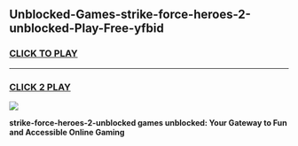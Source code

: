
## Unblocked-Games-strike-force-heroes-2-unblocked-Play-Free-yfbid
<h3>
<a href="https://premium76.site?title=strike-force-heroes-2-unblocked&ref=10A">CLICK TO PLAY</a></h3>
<hr>

<h3>
<a href="https://premium76.site?title=strike-force-heroes-2-unblocked&ref=10A">CLICK 2 PLAY</a>
  
</h3>

<a href="https://premium76.site?title=strike-force-heroes-2-unblocked&ref=10A"><img src="https://clearcache.store/games.png"></a>


**strike-force-heroes-2-unblocked games unblocked: Your Gateway to Fun and Accessible Online Gaming**
